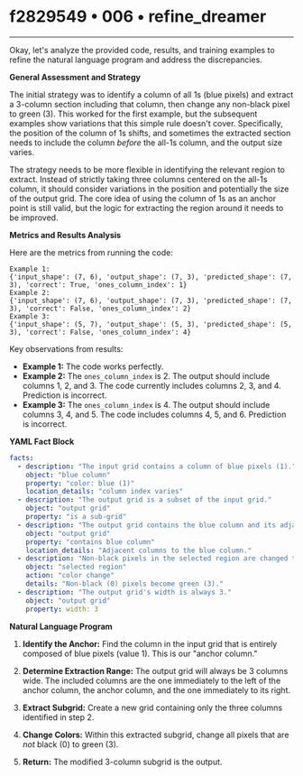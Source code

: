 # f2829549 • 006 • refine_dreamer

---
Okay, let's analyze the provided code, results, and training examples to refine the natural language program and address the discrepancies.

**General Assessment and Strategy**

The initial strategy was to identify a column of all 1s (blue pixels) and extract a 3-column section including that column, then change any non-black pixel to green (3). This worked for the first example, but the subsequent examples show variations that this simple rule doesn't cover. Specifically, the position of the column of 1s shifts, and sometimes the extracted section needs to include the column *before* the all-1s column, and the output size varies.

The strategy needs to be more flexible in identifying the relevant region to extract. Instead of strictly taking three columns centered on the all-1s column, it should consider variations in the position and potentially the size of the output grid. The core idea of using the column of 1s as an anchor point is still valid, but the logic for extracting the region around it needs to be improved.

**Metrics and Results Analysis**

Here are the metrics from running the code:

```text
Example 1:
{'input_shape': (7, 6), 'output_shape': (7, 3), 'predicted_shape': (7, 3), 'correct': True, 'ones_column_index': 1}
Example 2:
{'input_shape': (7, 6), 'output_shape': (7, 3), 'predicted_shape': (7, 3), 'correct': False, 'ones_column_index': 2}
Example 3:
{'input_shape': (5, 7), 'output_shape': (5, 3), 'predicted_shape': (5, 3), 'correct': False, 'ones_column_index': 4}
```

Key observations from results:

*   **Example 1:** The code works perfectly.
*   **Example 2:** The `ones_column_index` is 2. The output should include columns 1, 2, and 3. The code currently includes columns 2, 3, and 4. Prediction is incorrect.
*   **Example 3:** The `ones_column_index` is 4. The output should include columns 3, 4, and 5. The code includes columns 4, 5, and 6. Prediction is incorrect.

**YAML Fact Block**

```yaml
facts:
  - description: "The input grid contains a column of blue pixels (1)."
    object: "blue column"
    property: "color: blue (1)"
    location_details: "column index varies"
  - description: "The output grid is a subset of the input grid."
    object: "output grid"
    property: "is a sub-grid"
  - description: "The output grid contains the blue column and its adjacent columns"
    object: "output grid"
    property: "contains blue column"
    location_details: "Adjacent columns to the blue column."
  - description: "Non-black pixels in the selected region are changed to green."
    object: "selected region"
    action: "color change"
    details: "Non-black (0) pixels become green (3)."
  - description: "The output grid's width is always 3."
    object: "output grid"
    property: width: 3
```

**Natural Language Program**

1.  **Identify the Anchor:** Find the column in the input grid that is entirely composed of blue pixels (value 1). This is our "anchor column."

2.  **Determine Extraction Range:** The output grid will always be 3 columns wide. The included columns are the one immediately to the left of the anchor column, the anchor column, and the one immediately to its right.

3. **Extract Subgrid:** Create a new grid containing only the three columns identified in step 2.

4.  **Change Colors:** Within this extracted subgrid, change all pixels that are *not* black (0) to green (3).

5.  **Return:** The modified 3-column subgrid is the output.

